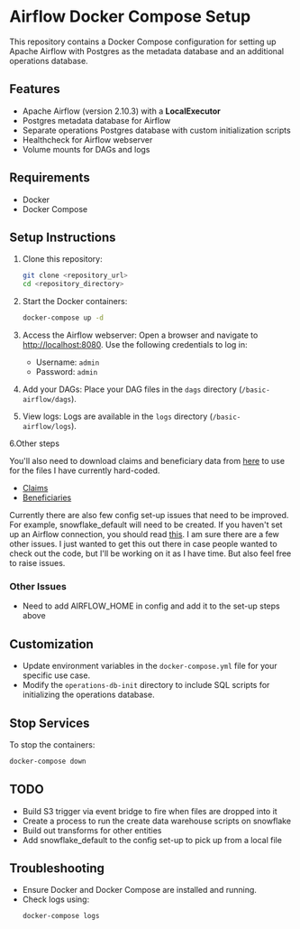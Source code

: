 # Airflow Docker Compose Setup

This repository contains a Docker Compose configuration for setting up Apache Airflow with Postgres as the metadata database and an additional operations database.

## Features
- Apache Airflow (version 2.10.3) with a **LocalExecutor**
- Postgres metadata database for Airflow
- Separate operations Postgres database with custom initialization scripts
- Healthcheck for Airflow webserver
- Volume mounts for DAGs and logs

## Requirements
- Docker
- Docker Compose

## Setup Instructions
1. Clone this repository:
   ```bash
   git clone <repository_url>
   cd <repository_directory>
   ```

2. Start the Docker containers:
   ```bash
   docker-compose up -d
   ```

3. Access the Airflow webserver:
   Open a browser and navigate to [http://localhost:8080](http://localhost:8080). Use the following credentials to log in:
   - Username: `admin`
   - Password: `admin`

4. Add your DAGs:
   Place your DAG files in the `dags` directory (`/basic-airflow/dags`).

5. View logs:
   Logs are available in the `logs` directory (`/basic-airflow/logs`).

6.Other steps

You'll also need to download claims and beneficiary data from [here](https://data.cms.gov/collection/synthetic-medicare-enrollment-fee-for-service-claims-and-prescription-drug-event) to use for the files I have currently hard-coded.

- [Claims](https://data.cms.gov/sites/default/files/2023-04/67157de9-d962-4af0-bf0e-3578b3afec58/inpatient.csv)
- [Beneficiaries](https://data.cms.gov/sites/default/files/2023-04/d5da04d5-61c8-4174-be11-02d0f58217e7/beneficiary_2015.csv)

Currently there are also few config set-up issues that need to be improved. For example, snowflake_default will need to be created. If you haven't set up an Airflow connection, you should read [this](https://airflow.apache.org/docs/apache-airflow/stable/howto/connection.html). I am sure there are a few other issues. I just wanted to get this out there in case people wanted to check out the code, but I'll be working on it as I have time. But also feel free to raise issues.

### Other Issues

- Need to add AIRFLOW_HOME in config and add it to the set-up steps above
  

## Customization
- Update environment variables in the `docker-compose.yml` file for your specific use case.
- Modify the `operations-db-init` directory to include SQL scripts for initializing the operations database.

## Stop Services
To stop the containers:
```bash
docker-compose down
```


## TODO
- Build S3 trigger via event bridge to fire when files are dropped into it
- Create a process to run the create data warehouse scripts on snowflake
- Build out transforms for other entities
- Add snowflake_default to the config set-up to pick up from a local file

## Troubleshooting
- Ensure Docker and Docker Compose are installed and running.
- Check logs using:
  ```bash
  docker-compose logs
  ```

